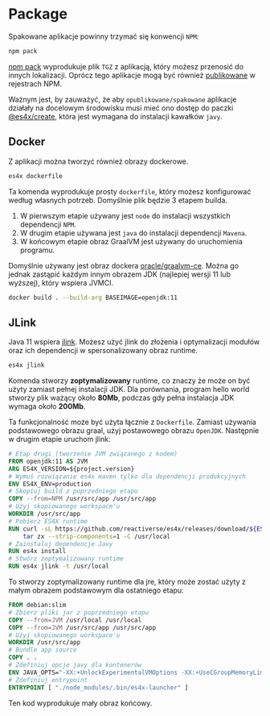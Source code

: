 # Package

Spakowane aplikacje powinny trzymać się konwencji `NPM`:

```sh
npm pack
```

[npm pack](https://docs.npmjs.com/cli/pack) wyprodukuje plik `TGZ` z aplikacją, który możesz przenosić do innych
lokalizacji. Oprócz tego aplikacje mogą być również [publikowane](https://docs.npmjs.com/cli/publish) w rejestrach NPM.

Ważnym jest, by zauważyć, że aby `opublikowane/spakowane` aplikacje działały na docelowym środowisku musi mieć ono
dostęp do paczki [@es4x/create](https://www.npmjs.com/package/@es4x/create), która jest wymagana do instalacji kawałków
`javy`.


## Docker

Z aplikacji można tworzyć również obrazy dockerowe.

```bash
es4x dockerfile
```

Ta komenda wyprodukuje prosty `dockerfile`, który możesz konfigurować według własnych potrzeb. Domyślnie plik będzie 3
etapem builda.

1. W pierwszym etapie używany jest `node` do instalacji wszystkich dependencji `NPM`.
2. W drugim etapie używana jest `java` do instalacji dependencji `Mavena`.
3. W końcowym etapie obraz GraalVM jest używany do uruchomienia programu.

Domyślnie używany jest obraz dockera [oracle/graalvm-ce](https://hub.docker.com/r/oracle/graalvm-ce). Można go jednak
zastąpić każdym innym obrazem JDK (najlepiej wersji 11 lub wyższej), który wspiera JVMCI.

```bash
docker build . --build-arg BASEIMAGE=openjdk:11
```

## JLink

Java 11 wspiera [jlink](https://docs.oracle.com/en/java/javase/11/tools/jlink.html). Możesz użyć jlink do złożenia i
optymalizacji modułów oraz ich dependencji w spersonalizowany obraz runtime.

```bash
es4x jlink
```

Komenda stworzy **zoptymalizowany** runtime, co znaczy że może on być użyty zamiast pełnej instalacji JDK.
Dla porównania, program hello world stworzy plik ważący około **80Mb**, podczas gdy pełna instalacja JDK wymaga około
**200Mb**.

Ta funkcjonalność może być użyta łącznie z `Dockerfile`. Zamiast używania podstawowego obrazu graal, użyj postawowego
obrazu `OpenJDK`. Następnie w drugim etapie uruchom jlink:

```dockerfile
# Etap drugi (tworzenie JVM związanego z kodem)
FROM openjdk:11 AS JVM
ARG ES4X_VERSION=${project.version}
# Wymuś rozwiązanie es4x maven tylko dla dependencji produkcyjnych
ENV ES4X_ENV=production
# Skopiuj build z poprzedniego etapu
COPY --from=NPM /usr/src/app /usr/src/app
# Użyj skopiowanego workspace'u
WORKDIR /usr/src/app
# Pobierz ES4X runtime
RUN curl -sL https://github.com/reactiverse/es4x/releases/download/${ES4X_VERSION}/es4x-pm-${ES4X_VERSION}-bin.tar.gz | \
    tar zx --strip-components=1 -C /usr/local
# Zainstaluj dependencje Javy
RUN es4x install
# Stwórz zoptymalizowany runtime
RUN es4x jlink -t /usr/local
```

To stworzy zoptymalizowany runtime dla jre, który może zostać użyty z małym obrazem podstawowym dla ostatniego etapu:

```dockerfile
FROM debian:slim
# Zbierz pliki jar z poprzedniego etapu
COPY --from=JVM /usr/local /usr/local
COPY --from=JVM /usr/src/app /usr/src/app
# Użyj skopiowanego workspace'u
WORKDIR /usr/src/app
# Bundle app source
COPY . .
# Zdefiniuj opcje javy dla kontenerów
ENV JAVA_OPTS="-XX:+UnlockExperimentalVMOptions -XX:+UseCGroupMemoryLimitForHeap -XX:+UseContainerSupport"
# Zdefiniuj entrypoint
ENTRYPOINT [ "./node_modules/.bin/es4x-launcher" ]
```

Ten kod wyprodukuje mały obraz końcowy.
